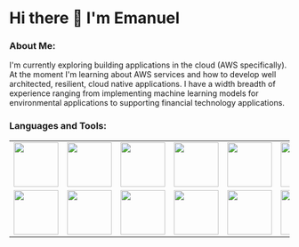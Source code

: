 # Hi there 👋 I'm Emanuel

### About Me:
I'm currently exploring building applications in the cloud (AWS specifically). At the moment I'm learning about AWS services and how to develop well architected, resilient, cloud native applications. I have a width breadth of experience ranging from implementing machine learning models for environmental applications to supporting financial technology applications.

### Languages and Tools:
<table cellspacing="0" cellpadding="0">
  <tr>
  <td><img src="https://upload.wikimedia.org/wikipedia/commons/thumb/c/c3/Python-logo-notext.svg/1869px-Python-logo-notext.svg.png" width="80" height="80"></td>
  <td><img src="https://upload.wikimedia.org/wikipedia/en/thumb/3/30/Java_programming_language_logo.svg/182px-Java_programming_language_logo.svg.png" width="80" height="80"></img></td>
  <td><img src="https://cpl.thalesgroup.com/sites/default/files/inline-images/microsoft-sql_server.png" width="80" height="80"></img></td>
  <td><img src="https://upload.wikimedia.org/wikipedia/commons/thumb/7/73/Arduino_IDE_logo.svg/2048px-Arduino_IDE_logo.svg.png" width="80" height="80"></img></td>
  <td><img src="https://upload.wikimedia.org/wikipedia/commons/thumb/6/6a/JavaScript-logo.png/640px-JavaScript-logo.png" width="80" height="80"></img></td>
  <td><img src="https://cdn.pixabay.com/photo/2017/08/05/11/16/logo-2582748_960_720.png" width="80" height="80"></img></td>
  <td><img src="https://upload.wikimedia.org/wikipedia/commons/thumb/d/d5/CSS3_logo_and_wordmark.svg/1452px-CSS3_logo_and_wordmark.svg.png" width="80" height="80"></img></td>
  <td><img src="https://github.com/meagle21/meagle21/blob/0612e0791758156fcf8dcc4de04a95e18fcc7403/aws-certified-cloud-practitioner.png" width="80" height="80"></img></td>
  <td><img src="https://upload.wikimedia.org/wikipedia/commons/thumb/0/0a/Unofficial_Windows_logo_variant_-_2002%E2%80%932012_%28Multicolored%29.svg/2321px-Unofficial_Windows_logo_variant_-_2002%E2%80%932012_%28Multicolored%29.svg.png" width="80" height="80"></img></td>
  <td><img src="https://upload.wikimedia.org/wikipedia/commons/thumb/d/df/ArcGIS_logo.png/800px-ArcGIS_logo.png" width="80" height="80"></img></td>
  </tr>
  <tr>
  <td><img src="https://upload.wikimedia.org/wikipedia/commons/thumb/9/91/QGIS_logo_new.svg/1200px-QGIS_logo_new.svg.png" width="80" height="80"></img></td>
  <td><img src="https://tysonbarrett.com/introR/Figures/RStudio_logo.png" width="80" height="80"></img></td>
  <td><img src="https://upload.wikimedia.org/wikipedia/commons/thumb/2/22/Pandas_mark.svg/1200px-Pandas_mark.svg.png" width="80" height="80"></img></td>
  <td><img src="https://geopandas.org/en/stable/_images/geopandas_icon.png" width="80" height="80"></img></td>
  <td><img src="https://upload.wikimedia.org/wikipedia/commons/2/21/Matlab_Logo.png" width="80" height="80"></img></td>
  <td><img src="https://github.com/scikit-learn/scikit-learn/blob/94f0d6aa7b2d3bdc3d60507daca9b83c7e8b7633/doc/logos/scikit-learn-logo.png" width="80" height="80"></img></td>
  </tr>
</table>
